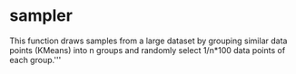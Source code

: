 # sampler
This function draws samples from a large dataset by grouping similar data points (KMeans) into n groups and randomly select 1/n*100 data points of each group.'''
